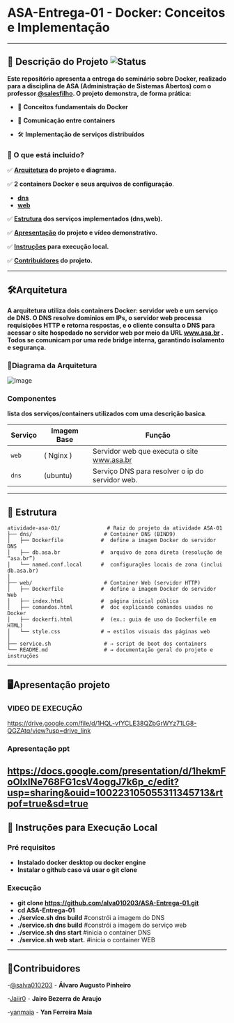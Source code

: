# ASA-Entrega-01 - Docker: Conceitos e Implementação
---

## 📌 Descrição do Projeto  ![Status](https://img.shields.io/badge/Status-Funcionando-green)
**Este repositório apresenta a entrega do seminário sobre Docker, realizado para a disciplina de ASA (Administração de Sistemas Abertos) com o professor [@salesfilho](https://github.com/salesfilho).
O projeto demonstra, de forma prática:**
- 🐳 **Conceitos fundamentais do Docker**

- 🔗 **Comunicação entre containers**

- 🛠️ **Implementação de serviços distribuídos**

### 🧩 O que está incluido?

✅ **[Arquitetura](#Arquitetura) do projeto e diagrama.**  

✅ **2 containers Docker e seus arquivos de configuração**.  
- **[dns](./atividade-asa-01/dns/)** 
- **[web](./atividade-asa-01/web/)**  

✅ **[Estrutura](#Estrutura) dos serviços implementados (dns,web).**  

✅ **[Apresentação](#Apresentação) do projeto e vídeo demonstrativo.**  

✅ **[Instruções](#Instruções) para execução local.** 

✅ **[Contribuidores](#Contribuidores) do projeto.**

----
<a name="Arquitetura"></a>
## 🛠️Arquitetura 

**A arquitetura utiliza dois containers Docker: servidor web e um serviço de DNS. O DNS resolve domínios em IPs, o servidor web processa requisições HTTP e retorna respostas, e o cliente consulta o DNS para acessar o site hospedado no servidor web por meio da URL www.asa.br . Todos se comunicam por uma rede bridge interna, garantindo isolamento e segurança.**
### 📜Diagrama da Arquitetura
![Image](https://github.com/user-attachments/assets/2e29c5b4-7a29-4ef5-859c-5fce92502147)

### Componentes
**lista dos serviços/containers utilizados com uma descrição basica**.

| Serviço | Imagem Base     | Função                          |
|---------|------------------|---------------------------------|
| `web`   |  ( Nginx )      | Servidor web que executa o site www.asa.br |
| `dns`   | (ubuntu)    | Serviço DNS para resolver o ip do servidor web.   |

---
<a name="Estrutura"></a>
## 📁 Estrutura

```
atividade-asa-01/               # Raiz do projeto da atividade ASA‑01
├── dns/                       # Container DNS (BIND9)
│   ├── Dockerfile            #  define a imagem Docker do servidor DNS
│   ├── db.asa.br             #  arquivo de zona direta (resolução de “asa.br”)
│   └── named.conf.local      #  configurações locais de zona (inclui db.asa.br)
│
├── web/                       # Container Web (servidor HTTP)
│   ├── Dockerfile            #  define a imagem Docker do servidor Web
│   ├── index.html            #  página inicial pública
│   ├── comandos.html         #  doc explicando comandos usados no Docker
│   ├── dockerfi.html         #  (ex.: guia de uso do Dockerfile em HTML)
│   └── style.css             # → estilos visuais das páginas web
│
├── service.sh                 # → script de boot dos containers
└── README.md                  # → documentação geral do projeto e instruções
```
---

<a name="Apresentação"></a>
## 🖥️Apresentação projeto

### VIDEO DE EXECUÇÃO
https://drive.google.com/file/d/1HQL-vfYCLE38QZbGrWYz71LG8-QGZAtq/view?usp=drive_link
### Apresentação ppt
https://docs.google.com/presentation/d/1hekmFoOlxINe768FG1csV4oggJ7k6p_c/edit?usp=sharing&ouid=100223105055311345713&rtpof=true&sd=true
---

<a name="Instruções"></a>
## 🚀 Instruções para Execução Local

### Pré requisitos
-  **Instalado docker desktop ou docker engine**
-  **Instalar o github caso vá usar o git clone**
### Execução
- **git clone https://github.com/alva010203/ASA-Entrega-01.git**
- **cd ASA-Entrega-01**
- **./service.sh dns build**    #constrói a imagem do DNS
- **./service.sh dns build**    #constrói a imagem do serviço web
- **./service.sh dns start**    #inicia o container DNS
- **./service.sh web start.**   #inicia o container WEB

---

<a name="Contribuidores"></a>
## 🤝Contribuidores
 
-[@salva010203](https://github.com/alva010203) - **Álvaro Augusto Pinheiro** 

-[Jaiir0](https://github.com/Jaiir0) - **Jairo Bezerra de Araujo**

-[yanmaia](https://github.com/yanmaia) - **Yan Ferreira Maia**
